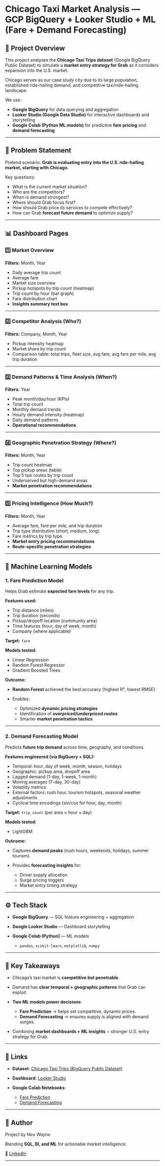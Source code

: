 # Chicago Taxi Market Analysis — GCP BigQuery + Looker Studio + ML (Fare + Demand Forecasting)

## 📌 Project Overview

This project analyses the **Chicago Taxi Trips dataset** (Google BigQuery Public Dataset) to simulate a **market entry strategy for Grab** as it considers expansion into the U.S. market.

Chicago serves as our case study city due to its large population, established ride-hailing demand, and competitive taxi/ride-hailing landscape.

We use:

* **Google BigQuery** for data querying and aggregation
* **Looker Studio (Google Data Studio)** for interactive dashboards and storytelling
* **Google Colab (Python ML models)** for predictive **fare pricing** and **demand forecasting**

---

## 🎯 Problem Statement

Pretend scenario: **Grab is evaluating entry into the U.S. ride-hailing market, starting with Chicago.**

Key questions:

* What is the current market situation?
* Who are the competitors?
* When is demand strongest?
* Where should Grab focus first?
* How should Grab price its services to compete effectively?
* How can Grab **forecast future demand** to optimize supply?

---

## 📊 Dashboard Pages

### 1️⃣ Market Overview

**Filters:** Month, Year

* Daily average trip count
* Average fare
* Market size overview
* Pickup hotspots by trip count (heatmap)
* Trip count by hour (bar graph)
* Fare distribution chart
* **Insights summary text box**

---

### 2️⃣ Competitor Analysis (Who?)

**Filters:** Company, Month, Year

* Pickup intensity heatmap
* Market share by trip count
* Comparison table: total trips, fleet size, avg fare, avg fare per mile, avg trip duration

---

### 3️⃣ Demand Patterns & Time Analysis (When?)

**Filters:** Year

* Peak month/day/hour (KPIs)
* Total trip count
* Monthly demand trends
* Hourly demand intensity (heatmap)
* Daily demand patterns
* **Operational recommendations**

---

### 4️⃣ Geographic Penetration Strategy (Where?)

**Filters:** Month, Year

* Trip count heatmap
* Top pickup areas (table)
* Top 5 taxi routes by trip count
* Underserved but high-demand areas
* **Market penetration recommendations**

---

### 5️⃣ Pricing Intelligence (How Much?)

**Filters:** Month, Year

* Average fare, fare per mile, and trip duration
* Trip type distribution (short, medium, long)
* Fare metrics by trip type
* **Market entry pricing recommendations**
* **Route-specific penetration strategies**

---

## 🤖 Machine Learning Models

### 1. Fare Prediction Model

Helps Grab estimate **expected fare levels** for any trip.

**Features used:**

* Trip distance (miles)
* Trip duration (seconds)
* Pickup/dropoff location (community area)
* Time features (hour, day of week, month)
* Company (where applicable)

**Target:** `fare`

**Models tested:**

* Linear Regression
* Random Forest Regressor
* Gradient Boosted Trees

**Outcome:**

* **Random Forest** achieved the best accuracy (highest R², lowest RMSE).
* Enables:

  * Optimized **dynamic pricing strategies**
  * Identification of **overpriced/underpriced routes**
  * Smarter **market penetration tactics**

---

### 2. Demand Forecasting Model

Predicts **future trip demand** across time, geography, and conditions.

**Features engineered (via BigQuery + SQL):**

* Temporal: hour, day of week, month, season, holidays
* Geographic: pickup area, dropoff area
* Lagged demand (1-day, 1-week, 1-month)
* Moving averages (7-day, 30-day)
* Volatility metrics
* External factors: rush hour, tourism hotspots, seasonal weather adjustments
* Cyclical time encodings (sin/cos for hour, day, month)

**Target:** `trip_count` (per area × hour × day)

**Models tested:**

* LightGBM

**Outcome:**

* Captures **demand peaks** (rush hours, weekends, holidays, summer tourism).
* Provides **forecasting insights** for:

  * Driver supply allocation
  * Surge pricing triggers
  * Market entry timing strategy

---

## ⚙️ Tech Stack

* **Google BigQuery** — SQL feature engineering + aggregation
* **Google Looker Studio** — Dashboard storytelling
* **Google Colab (Python)** — ML models

  * `pandas`, `scikit-learn`, `matplotlib`, `numpy`

---

## 🚀 Key Takeaways

* Chicago’s taxi market is **competitive but penetrable**.
* Demand has **clear temporal + geographic patterns** that Grab can exploit.
* **Two ML models power decisions**:

  * **Fare Prediction** → helps set competitive, dynamic prices.
  * **Demand Forecasting** → ensures supply is aligned with demand surges.
* Combining **market dashboards + ML insights** = stronger U.S. entry strategy for Grab.

---

## 🔗 Links

* **Dataset**: [Chicago Taxi Trips (BigQuery Public Dataset)](https://console.cloud.google.com/marketplace/product/city-of-chicago-public-data/chicago-taxi-trips)
* **Dashboard**: [Looker Studio](https://lookerstudio.google.com/reporting/222b720e-85a1-417b-b17e-a605036c4ffe)
* **Google Colab Notebooks**:

  * [Fare Prediction](https://github.com/wneo97/Data-Analysis-Projects/tree/main/notebooks/fare_prediction)
  * [Demand Forecasting](https://github.com/wneo97/Data-Analysis-Projects/tree/main/notebooks/demand_forecast)

---

## 👤 Author

Project by *Neo Wayne*

Blending **SQL, BI, and ML** for actionable market intelligence.


🔗 [LinkedIn](https://www.linkedin.com/in/yourprofile)

---

